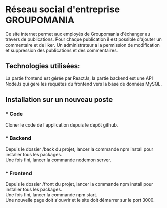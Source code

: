 # **Réseau social d'entreprise GROUPOMANIA**

Ce site internet permet aux employés de Groupomania d'échanger au travers de publications.
Pour chaque publication il est possible d'ajouter un commentaire et de liker.
Un administrateur a la permission de modification et suppression des publications et des commentaires.

## **Technologies utilisées:**

La partie frontend est gérée par ReactJs, la partie backend est une API NodeJs qui gère les requêtes du frontend vers la base de données MySQL.

## **Installation sur un nouveau poste**

### \* **Code**

Cloner le code de l'application depuis le dépôt github.

### \* **Backend**

Depuis le dossier /back du projet, lancer la commande npm install pour installer tous les packages.  
Une fois fini, lancer la commande nodemon server.

### \* **Frontend**

Depuis le dossier /front du projet, lancer la commande npm install pour installer tous les packages.  
Une fois fini, lancer la commande npm start.  
Une nouvelle page doit s'ouvrir et le site doit démarrer sur le port 3000.
